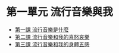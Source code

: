 # 第一單元  流行音樂與我

  * [第一課  流行音樂是什麼](1/1.md)
  * [第二課  流行音樂和我的喜怒哀樂](1/2.md)
  * [第三課  流行音樂和我的身體五感](1/3.md)
